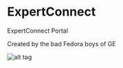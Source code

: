 # ExpertConnect
ExpertConnect Portal

Created by the bad Fedora boys of GE

![alt tag](https://encrypted-tbn0.gstatic.com/images?q=tbn:ANd9GcTmD6E52UHSQN_TRrSXBXA2Dg4MIO490wz52BUXOeUaWQD6-zMMjg)
